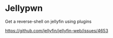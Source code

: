 # Jellypwn
Get a reverse-shell on jellyfin using plugins

https://github.com/jellyfin/jellyfin-web/issues/4653
